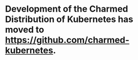 # Development of the Charmed Distribution of Kubernetes has moved to https://github.com/charmed-kubernetes.
